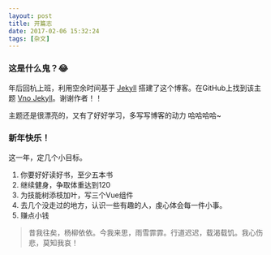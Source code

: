 ```yaml
---
layout: post
title: 开篇志
date: 2017-02-06 15:32:24
tags: [杂文]
---
```


### 这是什么鬼？😂

年后回杭上班，利用空余时间基于 [Jekyll](http://jekyllrb.com) 搭建了这个博客。在GitHub上找到该主题 [Vno Jekyll](https://github.com/onevcat/vno-jekyll)。谢谢作者！！

主题还是很漂亮的，又有了好好学习，多写写博客的动力 哈哈哈哈~

### 新年快乐！

这一年，定几个小目标。

1. 你要好好读好书，至少五本书
2. 继续健身，争取体重达到120
3. 为技能树添枝加叶，写三个Vue组件
4. 去几个没走过的地方，认识一些有趣的人，虔心体会每一件小事。
5. 赚点小钱


> 昔我往矣，杨柳依依。今我来思，雨雪霏霏。行道迟迟，载渴载饥。我心伤悲，莫知我哀！
